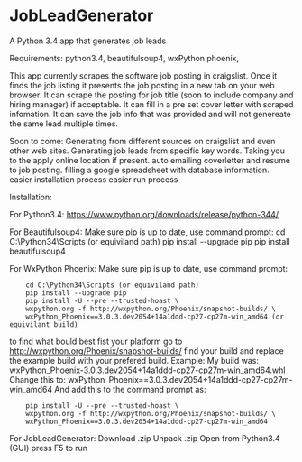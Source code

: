 # JobLeadGenerator
A Python 3.4 app that generates job leads

Requirements: 
python3.4,
beautifulsoup4,
wxPython phoenix,

This app currently scrapes the software job posting in craigslist. 
Once it finds the job listing it presents the job posting in a new tab on your web browser.
It can scrape the posting for job title
    (soon to include company and hiring manager) if acceptable.
It can fill in a pre set cover letter with scraped infomation.
It can save the job info that was provided and will not genereate the same lead multiple times.

Soon to come:
Generating from different sources on craigslist and even other web sites.
Generating job leads from specific key words.
Taking you to the apply online location if present.
auto emailing coverletter and resume to job posting.
filling a google spreadsheet with database information.
easier installation process
easier run process

Installation:

For Python3.4:
    https://www.python.org/downloads/release/python-344/
    
For Beautifulsoup4:
    Make sure pip is up to date,
    use command prompt:
        cd C:\Python34\Scripts (or equiviland path)
        pip install --upgrade pip
        pip install beautifulsoup4

For WxPython Phoenix:
    Make sure pip is up to date,
    use command prompt:
    
        cd C:\Python34\Scripts (or equiviland path)
        pip install --upgrade pip
        pip install -U --pre --trusted-hoast \
        wxpython.org -f http://wxpython.org/Phoenix/snapshot-builds/ \
        wxPython_Phoenix==3.0.3.dev2054+14a1ddd-cp27-cp27m-win_amd64 (or equivilant build)
            
to find what bould best fist your platform go to http://wxpython.org/Phoenix/snapshot-builds/
find your build and replace the example build with your prefered build.
Example:
    My build was:
        wxPython_Phoenix-3.0.3.dev2054+14a1ddd-cp27-cp27m-win_amd64.whl
    Change this to:
        wxPython_Phoenix==3.0.3.dev2054+14a1ddd-cp27-cp27m-win_amd64
    And add this to the command prompt as:
        
        pip install -U --pre --trusted-hoast \
        wxpython.org -f http://wxpython.org/Phoenix/snapshot-builds/ \
        wxPython_Phoenix==3.0.3.dev2054+14a1ddd-cp27-cp27m-win_amd64

For JobLeadGenerator:
    Download .zip
    Unpack .zip
    Open from Python3.4 (GUI)
    press F5 to run
